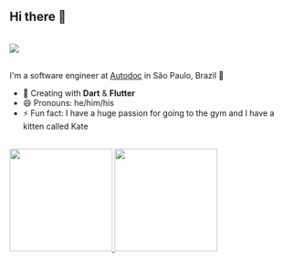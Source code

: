 ## **Hi there** 👋
<br />

<div align="left">
  <a href="http://bit.ly/3JxF8NV" target="_blank"><img src="https://img.shields.io/badge/Acesse%20o%20meu-Linktree-000000?style=for-the-badge&logo=linktree&logoColor=39E09B"/> 
  </a>
</div>

<br />

I'm a software engineer at [Autodoc](https://autodoc.com.br/) in São Paulo, Brazil 🌆

- 🌱 Creating with **Dart** & **Flutter**
- 😄 Pronouns: he/him/his
- ⚡ Fun fact: I have a huge passion for going to the gym and I have a kitten called Kate

<br />

<div align="left">
  <a href="https://github.com/gabrielWilli">
  <img height="180em" src="https://github-readme-stats.vercel.app/api?username=gabrielWilli&show_icons=true&theme=dracula&include_all_commits=true&count_private=true"/>
  <img height="180em" src="https://github-readme-stats.vercel.app/api/top-langs/?username=gabrielWilli&layout=compact&langs_count=7&theme=dracula"/>
  </a>
</div>
